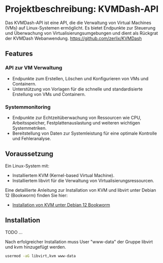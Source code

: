 # Projektbeschreibung: KVMDash-API
Das KVMDash-API ist eine API, die die Verwaltung von Virtual Machines (VMs) auf Linux-Systemen ermöglicht. Es bietet Endpunkte zur Steuerung und Überwachung von Virtualisierungsumgebungen und dient als Rückgrat der KVMDash Webanwendung. 
https://github.com/zerlix/KVMDash

## Features

### API zur VM Verwaltung
* Endpunkte zum Erstellen, Löschen und Konfigurieren von VMs und Containern.
* Unterstützung von Vorlagen für die schnelle und standardisierte Erstellung von VMs und Containern.

### Systemmonitoring
* Endpunkte zur Echtzeitüberwachung von Ressourcen wie CPU, Arbeitsspeicher, Festplattenauslastung und weiteren wichtigen Systemmetriken.
* Bereitstellung von Daten zur Systemleistung für eine optimale Kontrolle und Fehleranalyse.

## Voraussetzung
Ein Linux-System mit:
* Installiertem KVM (Kernel-based Virtual Machine).
* Installiertem libvirt für die Verwaltung von Virtualisierungsressourcen.

Eine detaillierte Anleitung zur Installation von KVM und libvirt unter Debian 12 (Bookworm) finden Sie hier: 
* [Installation von KVM unter Debian 12 Bookworm](https://github.com/zerlix/Howtos/blob/main/KVM_Debian.md)

## Installation

TODO ...

Nach erfolgreicher Installation muss User "www-data" der Gruppe libvirt und kvm hinzugefügt werden.
```bash
usermod -aG libvirt,kvm www-data
```





